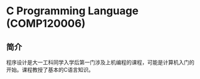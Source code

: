 # C Programming Language (COMP120006)

## 简介

程序设计是大一工科同学入学后第一门涉及上机编程的课程，可能是计算机入门的开始。课程教授了基本的C语言知识。
